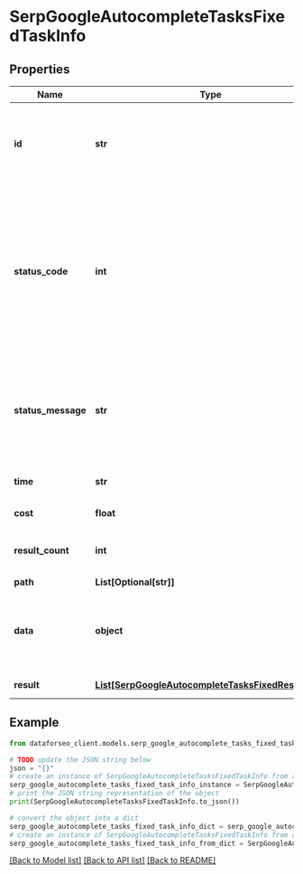 # SerpGoogleAutocompleteTasksFixedTaskInfo


## Properties

Name | Type | Description | Notes
------------ | ------------- | ------------- | -------------
**id** | **str** | task identifier unique task identifier in our system in the UUID format | [optional] 
**status_code** | **int** | status code of the task generated by DataForSEO, can be within the following range: 10000-60000 you can find the full list of the response codes here | [optional] 
**status_message** | **str** | informational message of the task you can find the full list of general informational messages here | [optional] 
**time** | **str** | execution time, seconds | [optional] 
**cost** | **float** | total tasks cost, USD | [optional] 
**result_count** | **int** | number of elements in the result array | [optional] 
**path** | **List[Optional[str]]** | URL path | [optional] 
**data** | **object** | contains the same parameters that you specified in the POST request | [optional] 
**result** | [**List[SerpGoogleAutocompleteTasksFixedResultInfo]**](SerpGoogleAutocompleteTasksFixedResultInfo.md) | array of results | [optional] 

## Example

```python
from dataforseo_client.models.serp_google_autocomplete_tasks_fixed_task_info import SerpGoogleAutocompleteTasksFixedTaskInfo

# TODO update the JSON string below
json = "{}"
# create an instance of SerpGoogleAutocompleteTasksFixedTaskInfo from a JSON string
serp_google_autocomplete_tasks_fixed_task_info_instance = SerpGoogleAutocompleteTasksFixedTaskInfo.from_json(json)
# print the JSON string representation of the object
print(SerpGoogleAutocompleteTasksFixedTaskInfo.to_json())

# convert the object into a dict
serp_google_autocomplete_tasks_fixed_task_info_dict = serp_google_autocomplete_tasks_fixed_task_info_instance.to_dict()
# create an instance of SerpGoogleAutocompleteTasksFixedTaskInfo from a dict
serp_google_autocomplete_tasks_fixed_task_info_from_dict = SerpGoogleAutocompleteTasksFixedTaskInfo.from_dict(serp_google_autocomplete_tasks_fixed_task_info_dict)
```
[[Back to Model list]](../README.md#documentation-for-models) [[Back to API list]](../README.md#documentation-for-api-endpoints) [[Back to README]](../README.md)


